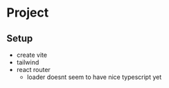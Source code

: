 # Project

## Setup

- create vite
- tailwind
- react router
  - loader doesnt seem to have nice typescript yet
